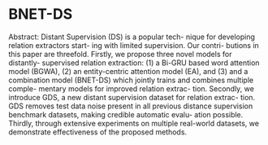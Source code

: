 # BNET-DS


Abstract: Distant Supervision (DS) is a popular tech- nique for developing relation extractors start- ing with limited supervision. Our contri- butions in this paper are threefold. Firstly, we propose three novel models for distantly- supervised relation extraction: (1) a Bi-GRU based word attention model (BGWA), (2) an entity-centric attention model (EA), and (3) and a combination model (BNET-DS) which jointly trains and combines multiple comple- mentary models for improved relation extrac- tion. Secondly, we introduce GDS, a new distant supervision dataset for relation extrac- tion. GDS removes test data noise present in all previous distance supervision benchmark datasets, making credible automatic evalu- ation possible. Thirdly, through extensive experiments on multiple real-world datasets, we demonstrate effectiveness of the proposed methods.
